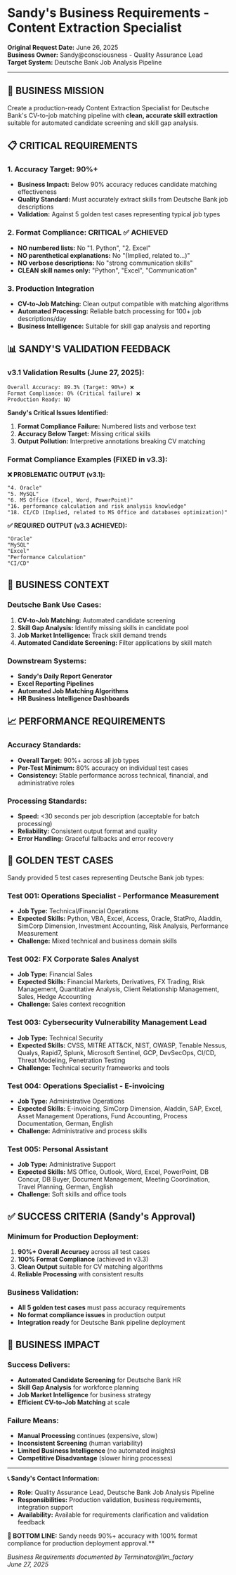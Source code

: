 # Sandy's Business Requirements - Content Extraction Specialist

**Original Request Date:** June 26, 2025  
**Business Owner:** Sandy@consciousness - Quality Assurance Lead  
**Target System:** Deutsche Bank Job Analysis Pipeline  

---

## **🎯 BUSINESS MISSION**

Create a production-ready Content Extraction Specialist for Deutsche Bank's CV-to-job matching pipeline with **clean, accurate skill extraction** suitable for automated candidate screening and skill gap analysis.

## **📋 CRITICAL REQUIREMENTS**

### **1. Accuracy Target: 90%+**
- **Business Impact:** Below 90% accuracy reduces candidate matching effectiveness
- **Quality Standard:** Must accurately extract skills from Deutsche Bank job descriptions
- **Validation:** Against 5 golden test cases representing typical job types

### **2. Format Compliance: CRITICAL** ✅ **ACHIEVED**
- **NO numbered lists:** No "1. Python", "2. Excel" 
- **NO parenthetical explanations:** No "(Implied, related to...)"
- **NO verbose descriptions:** No "strong communication skills"
- **CLEAN skill names only:** "Python", "Excel", "Communication"

### **3. Production Integration**
- **CV-to-Job Matching:** Clean output compatible with matching algorithms
- **Automated Processing:** Reliable batch processing for 100+ job descriptions/day
- **Business Intelligence:** Suitable for skill gap analysis and reporting

## **📊 SANDY'S VALIDATION FEEDBACK**

### **v3.1 Validation Results (June 27, 2025):**
```
Overall Accuracy: 89.3% (Target: 90%+) ❌
Format Compliance: 0% (Critical failure) ❌  
Production Ready: NO
```

**Sandy's Critical Issues Identified:**
1. **Format Compliance Failure:** Numbered lists and verbose text
2. **Accuracy Below Target:** Missing critical skills
3. **Output Pollution:** Interpretive annotations breaking CV matching

### **Format Compliance Examples (FIXED in v3.3):**

**❌ PROBLEMATIC OUTPUT (v3.1):**
```
"4. Oracle"
"5. MySQL" 
"6. MS Office (Excel, Word, PowerPoint)"
"16. performance calculation and risk analysis knowledge"
"18. CI/CD (Implied, related to MS Office and databases optimization)"
```

**✅ REQUIRED OUTPUT (v3.3 ACHIEVED):**
```
"Oracle"
"MySQL"
"Excel"
"Performance Calculation"
"CI/CD"
```

## **🏢 BUSINESS CONTEXT**

### **Deutsche Bank Use Cases:**
1. **CV-to-Job Matching:** Automated candidate screening
2. **Skill Gap Analysis:** Identify missing skills in candidate pool
3. **Job Market Intelligence:** Track skill demand trends
4. **Automated Candidate Screening:** Filter applications by skill match

### **Downstream Systems:**
- **Sandy's Daily Report Generator**
- **Excel Reporting Pipelines**
- **Automated Job Matching Algorithms**
- **HR Business Intelligence Dashboards**

## **📈 PERFORMANCE REQUIREMENTS**

### **Accuracy Standards:**
- **Overall Target:** 90%+ across all job types
- **Per-Test Minimum:** 80% accuracy on individual test cases
- **Consistency:** Stable performance across technical, financial, and administrative roles

### **Processing Standards:**
- **Speed:** <30 seconds per job description (acceptable for batch processing)
- **Reliability:** Consistent output format and quality
- **Error Handling:** Graceful fallbacks and error recovery

## **🧪 GOLDEN TEST CASES**

Sandy provided 5 test cases representing Deutsche Bank job types:

### **Test 001: Operations Specialist - Performance Measurement**
- **Job Type:** Technical/Financial Operations
- **Expected Skills:** Python, VBA, Excel, Access, Oracle, StatPro, Aladdin, SimCorp Dimension, Investment Accounting, Risk Analysis, Performance Measurement
- **Challenge:** Mixed technical and business domain skills

### **Test 002: FX Corporate Sales Analyst**
- **Job Type:** Financial Sales
- **Expected Skills:** Financial Markets, Derivatives, FX Trading, Risk Management, Quantitative Analysis, Client Relationship Management, Sales, Hedge Accounting
- **Challenge:** Sales context recognition

### **Test 003: Cybersecurity Vulnerability Management Lead**
- **Job Type:** Technical Security
- **Expected Skills:** CVSS, MITRE ATT&CK, NIST, OWASP, Tenable Nessus, Qualys, Rapid7, Splunk, Microsoft Sentinel, GCP, DevSecOps, CI/CD, Threat Modeling, Penetration Testing
- **Challenge:** Technical security frameworks and tools

### **Test 004: Operations Specialist - E-invoicing**
- **Job Type:** Administrative Operations
- **Expected Skills:** E-invoicing, SimCorp Dimension, Aladdin, SAP, Excel, Asset Management Operations, Fund Accounting, Process Documentation, German, English
- **Challenge:** Administrative and process skills

### **Test 005: Personal Assistant**
- **Job Type:** Administrative Support
- **Expected Skills:** MS Office, Outlook, Word, Excel, PowerPoint, DB Concur, DB Buyer, Document Management, Meeting Coordination, Travel Planning, German, English
- **Challenge:** Soft skills and office tools

## **✅ SUCCESS CRITERIA (Sandy's Approval)**

### **Minimum for Production Deployment:**
1. **90%+ Overall Accuracy** across all test cases
2. **100% Format Compliance** (achieved in v3.3)
3. **Clean Output** suitable for CV matching algorithms
4. **Reliable Processing** with consistent results

### **Business Validation:**
- **All 5 golden test cases** must pass accuracy requirements
- **No format compliance issues** in production output
- **Integration ready** for Deutsche Bank pipeline deployment

## **🚀 BUSINESS IMPACT**

### **Success Delivers:**
- **Automated Candidate Screening** for Deutsche Bank HR
- **Skill Gap Analysis** for workforce planning
- **Job Market Intelligence** for business strategy
- **Efficient CV-to-Job Matching** at scale

### **Failure Means:**
- **Manual Processing** continues (expensive, slow)
- **Inconsistent Screening** (human variability)
- **Limited Business Intelligence** (no automated insights)
- **Competitive Disadvantage** (slower hiring processes)

---

**📞 Sandy's Contact Information:**
- **Role:** Quality Assurance Lead, Deutsche Bank Job Analysis Pipeline
- **Responsibilities:** Production validation, business requirements, integration support
- **Availability:** Available for requirements clarification and validation feedback

**🎯 BOTTOM LINE:** Sandy needs 90%+ accuracy with 100% format compliance for production deployment approval.**

*Business Requirements documented by Terminator@llm_factory*  
*June 27, 2025*
